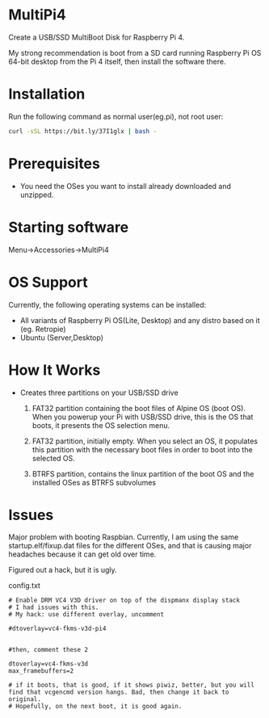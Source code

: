 # MultiPi4

Create a USB/SSD MultiBoot Disk for Raspberry Pi 4.

My strong recommendation is boot from a SD card running Raspberry Pi OS 64-bit desktop from the Pi 4 itself, then install the software there.

# Installation


Run the following command as normal user(eg.pi), not root user:

```sh
curl -sSL https://bit.ly/37I1glx | bash -
```

# Prerequisites
- You need the OSes you want to install already downloaded and unzipped.

# Starting software

Menu->Accessories->MultiPi4


# OS Support

Currently, the following operating systems can be installed:

- All variants of Raspberry Pi OS(Lite, Desktop) and any distro based on it (eg. Retropie)
- Ubuntu (Server,Desktop)

# How It Works

* Creates three partitions on your USB/SSD drive
    1. FAT32 partition containing the boot files of Alpine OS (boot OS). 
       When you powerup your Pi with USB/SSD drive, this is the OS that boots, it presents the OS selection menu.
       
    2. FAT32 partition, initially empty. When you select an OS, it populates this partition
       with the necessary boot files in order to boot into the selected OS. 
       
    3. BTRFS partition, contains the linux partition of the boot OS and the installed OSes as
       BTRFS subvolumes
 
# Issues

Major problem with booting Raspbian. Currently, I am using the same startup.elf/fixup.dat files for the different OSes, and that is causing major headaches
because it can get old over time.

Figured out a hack, but it is ugly.

config.txt

```
# Enable DRM VC4 V3D driver on top of the dispmanx display stack
# I had issues with this.
# My hack: use different overlay, uncomment 

#dtoverlay=vc4-fkms-v3d-pi4


#then, comment these 2

dtoverlay=vc4-fkms-v3d
max_framebuffers=2

# if it boots, that is good, if it shows piwiz, better, but you will find that vcgencmd version hangs. Bad, then change it back to original.
# Hopefully, on the next boot, it is good again.
```


